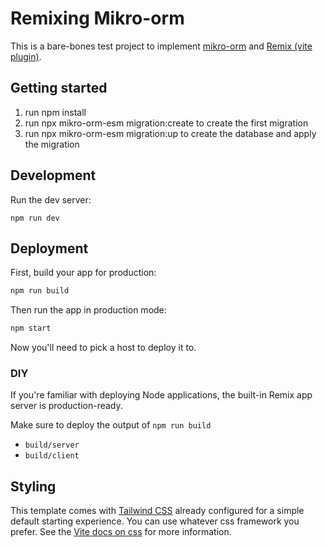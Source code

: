 # Remixing Mikro-orm

This is a bare-bones test project to implement [mikro-orm](https://mikro-orm.io/) and [Remix (vite plugin)](https://remix.run/).

## Getting started

1) run npm install
2) run npx mikro-orm-esm migration:create to create the first migration
3) run npx mikro-orm-esm migration:up to create the database and apply the migration

## Development

Run the dev server:

```shellscript
npm run dev
```

## Deployment

First, build your app for production:

```sh
npm run build
```

Then run the app in production mode:

```sh
npm start
```

Now you'll need to pick a host to deploy it to.

### DIY

If you're familiar with deploying Node applications, the built-in Remix app server is production-ready.

Make sure to deploy the output of `npm run build`

- `build/server`
- `build/client`

## Styling

This template comes with [Tailwind CSS](https://tailwindcss.com/) already configured for a simple default starting experience. You can use whatever css framework you prefer. See the [Vite docs on css](https://vitejs.dev/guide/features.html#css) for more information.
